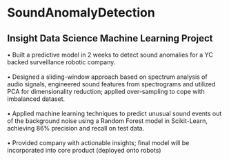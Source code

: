# SoundAnomalyDetection
## Insight Data Science Machine Learning Project
• Built a predictive model in 2 weeks to detect sound anomalies for a YC backed surveillance robotic company.<br />
<br />
• Designed a sliding-window approach based on spectrum analysis of audio signals, engineered sound features from spectrograms and utilized PCA for dimensionality reduction; applied over-sampling to cope with imbalanced dataset.<br />
<br />
• Applied machine learning techniques to predict unusual sound events out of the background noise using a Random Forest model in Scikit-Learn, achieving 86% precision and recall on test data.<br />
<br />
• Provided company with actionable insights; final model will be incorporated into core product (deployed onto robots)
